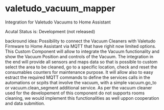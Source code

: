 # valetudo_vacuum_mapper
Integration for Valetudo Vacuums to Home Assistant

Acutal Status is: Development (not released)

backround idea:
Possibility to connect the Vacuum Cleaners with Valetudo Firmware to Home Assistant via MQTT that have righit now limited options. 
This Custom Component will allow to integrate the Vacuum functionality and show the Vacuum Position and controls of the Vacuum. 
The integration in the end will provide all sensors and maps data so that is possible to custom select the area to be cleaned, 
go to a specific location, check and reset the consumables counters for maintenance purpose. 
It will allow also to easy estract the required MQTT commands to define the services calls in the automations or scpits that involve the vacuum, with a simple vacuum.go_to or vacuum.clean_segment additional service. As per the vacuum cleaner used for the developement of this component do not supports rooms cleaning, we would implement this functionalities as well uppon cooperation and data submition.
